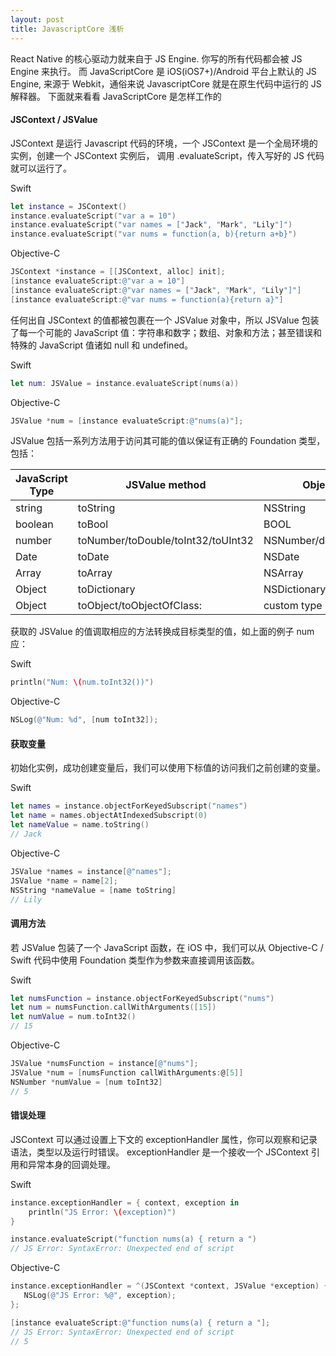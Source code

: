 ```yaml
---
layout: post
title: JavascriptCore 浅析
---
```


React Native 的核心驱动力就来自于 JS Engine. 你写的所有代码都会被 JS Engine 来执行。
而 JavaScriptCore 是 iOS(iOS7+)/Android 平台上默认的 JS Engine, 来源于 Webkit，通俗来说 JavascriptCore 就是在原生代码中运行的 JS 解释器。
下面就来看看 JavaScriptCore 是怎样工作的

#### JSContext / JSValue

JSContext 是运行 Javascript 代码的环境，一个 JSContext 是一个全局环境的实例，创建一个 JSContext 实例后，
调用 .evaluateScript，传入写好的 JS 代码就可以运行了。

Swift
```Swift
let instance = JSContext()
instance.evaluateScript("var a = 10")
instance.evaluateScript("var names = ["Jack", "Mark", "Lily"]")
instance.evaluateScript("var nums = function(a, b){return a+b}")
```

Objective-C
```Objective-C
JSContext *instance = [[JSContext, alloc] init];
[instance evaluateScript:@"var a = 10"]
[instance evaluateScript:@"var names = ["Jack", "Mark", "Lily"]"]
[instance evaluateScript:@"var nums = function(a){return a}"]
```

任何出自 JSContext 的值都被包裹在一个 JSValue 对象中，所以 JSValue 包装了每一个可能的 JavaScript 值：字符串和数字；数组、对象和方法；甚至错误和特殊的 JavaScript 值诸如 null 和 undefined。

Swift
```Swift
let num: JSValue = instance.evaluateScript(nums(a))
```

Objective-C
```Objective-C
JSValue *num = [instance evaluateScript:@"nums(a)"];
```

JSValue 包括一系列方法用于访问其可能的值以保证有正确的 Foundation 类型，包括：

|  JavaScript Type   | JSValue method  |  Objective-C Type   | Swift Type  |
|  ----  | ----  |  ----  | ----  |
| string   | toString | NSString | String! |
| boolean  | toBool | BOOL | Bool |
| number   | toNumber/toDouble/toInt32/toUInt32 | NSNumber/double/int32_t/uint32_t | NSNumber!/Double/Int32/UInt32 |
| Date     | toDate | NSDate | NSDate! |
| Array    | toArray | NSArray | [AnyObject]! |
| Object   | toDictionary | NSDictionary | [NSObject : AnyObject]! |
| Object   | toObject/toObjectOfClass: | custom type | custom type |

获取的 JSValue 的值调取相应的方法转换成目标类型的值，如上面的例子 num 应：

Swift
```Swift
println("Num: \(num.toInt32())")
```

Objective-C
```Objective-C
NSLog(@"Num: %d", [num toInt32]);
```

#### 获取变量

初始化实例，成功创建变量后，我们可以使用下标值的访问我们之前创建的变量。

Swift
```Swift
let names = instance.objectForKeyedSubscript("names")
let name = names.objectAtIndexedSubscript(0)
let nameValue = name.toString()
// Jack
```

Objective-C
```Objective-C
JSValue *names = instance[@"names"];
JSValue *name = name[2];
NSString *nameValue = [name toString]
// Lily
```

#### 调用方法

若 JSValue 包装了一个 JavaScript 函数，在 iOS 中，我们可以从 Objective-C / Swift 代码中使用 Foundation 类型作为参数来直接调用该函数。

Swift
```Swift
let numsFunction = instance.objectForKeyedSubscript("nums")
let num = numsFunction.callWithArguments([15])
let numValue = num.toInt32()
// 15
```

Objective-C
```Objective-C
JSValue *numsFunction = instance[@"nums"];
JSValue *num = [numsFunction callWithArguments:@[5]]
NSNumber *numValue = [num toInt32]
// 5
```

#### 错误处理

JSContext 可以通过设置上下文的 exceptionHandler 属性，你可以观察和记录语法，类型以及运行时错误。 exceptionHandler 是一个接收一个 JSContext 引用和异常本身的回调处理。

Swift
```Swift
instance.exceptionHandler = { context, exception in
    println("JS Error: \(exception)")
}

instance.evaluateScript("function nums(a) { return a ")
// JS Error: SyntaxError: Unexpected end of script
```

Objective-C
```Objective-C
instance.exceptionHandler = ^(JSContext *context, JSValue *exception) {
   NSLog(@"JS Error: %@", exception);
};

[instance evaluateScript:@"function nums(a) { return a "];
// JS Error: SyntaxError: Unexpected end of script
// 5
```